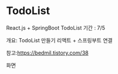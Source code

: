 # TodoList
React.js + SpringBoot TodoList
기간 : 7/5

개요:
TodoList 만들기
리액트 + 스프링부트 연결

참고:https://bedmil.tistory.com/38

화면
